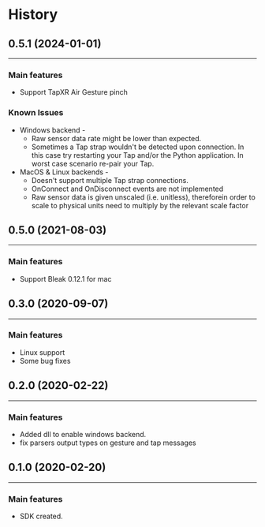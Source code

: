 # History
## 0.5.1 (2024-01-01)
______________________
### Main features

* Support TapXR Air Gesture pinch

### Known Issues
* Windows backend -  
    * Raw sensor data rate might be lower than expected.
    * Sometimes a Tap strap wouldn't be detected upon connection. In this case try restarting your Tap and/or the Python application. In worst case scenario re-pair your Tap. 
* MacOS & Linux backends - 
    * Doesn't support multiple Tap strap connections.
    * OnConnect and OnDisconnect events are not implemented 
    * Raw sensor data is given unscaled (i.e. unitless), thereforein order to scale to physical units need to multiply by the relevant scale factor

## 0.5.0 (2021-08-03)
______________________
### Main features

* Support Bleak 0.12.1 for mac

## 0.3.0 (2020-09-07)
______________________
### Main features

* Linux support
* Some bug fixes

## 0.2.0 (2020-02-22)
______________________
### Main features

* Added dll to enable windows backend.
* fix parsers output types on gesture and tap messages

## 0.1.0 (2020-02-20)
______________________
### Main features

* SDK created.


